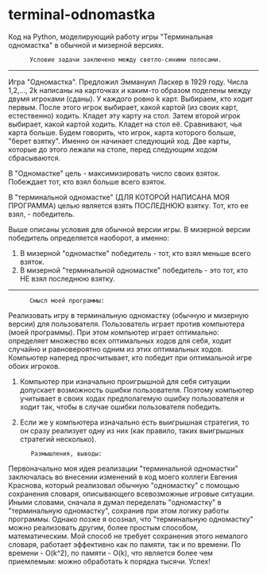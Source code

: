 # terminal-odnomastka
Код на Python, моделирующий работу игры "Терминальная одномастка" в обычной и мизерной версиях.

          Условие задачи заключено между светло-синими полосами.
----------
Игра "Одномастка". Предложил Эммануил Ласкер в 1929 году.
Числа    1,2,..., 2k написаны на карточках и  каким-то образом поделены между двумя игроками (сданы). У каждого ровно k карт.
Выбираем, кто ходит первым.
После этого игрок выбирает, какой картой (из своих карт, естественно) ходить. Кладет эту карту на стол. Затем второй игрок выбирает,
какой картой ходить. Кладет на стол её. Сравнивают, чья карта больше.
Будем говорить, что игрок, карта которого больше, "берет взятку". Именно он начинает следующий ход.
Две карты, которые до этого лежали на столе, перед следующим ходом сбрасываются.

В "Одномастке" цель - максимизировать число своих взяток. Побеждает тот, кто взял больше всего взяток.

В "терминальной одномастке" (ДЛЯ КОТОРОЙ НАПИСАНА МОЯ ПРОГРАММА) целью является взять ПОСЛЕДНЮЮ взятку. Тот, кто ее взял, - победитель.

Выше описаны условия для обычной версии игры. В мизерной версии победитель определяется наоборот, а именно:
1) В мизерной "одномастке" победитель - тот, кто взял меньше всего взяток.
2) В мизерной "терминальной одномастке" победитель - это тот, кто НЕ взял последнюю взятку.
----------


          Смысл моей программы:
Реализовать игру в терминальную одномастку (обычную и мизерную версии) для пользователя. Пользователь играет против компьютера (моей программы).
При этом компьютер играет оптимально: определяет множество всех оптимальных ходов для себя, 
ходит случайно и равновероятно одним из этих оптимальных ходов. Компьютер наперед просчитывает, кто победит при оптимальной игре обоих игроков.
1) Компьютер при изначально проигрышной для себя ситуации допускает возможность ошибки пользователя. Поэтому компьютер учитывает в своих ходах предполагемую ошибку пользователя и ходит так, чтобы в случае ошибки пользователя победить.
2) Если же у компьютера изначально есть выигрышная стратегия, то он сразу реализует одну из них (как правило, таких выигрышных стратегий несколько).


          Размышления, выводы:
Первоначально моя идея реализации "терминальной одномастки" заключалась во внесении изменений в код моего коллеги Евгения Краснова,
который реализовал обычную "одномастку" с помощью сохранения словаря, описывающего всевозможные игровые ситуации. Иными словами, сначала я думал переделать "одномастку" в "терминальную одномастку", сохранив при этом логику работы программы.
Однако позже я осознал, что "терминальную одномастку" можно реализовать другим, более простым способом, математическим.
Мой способ не требует сохранения этого немалого словаря, работает эффективно как по памяти, так и по времени.
По времени - O(k^2), по памяти - O(k), что является более чем приемлемым: можно обработать k порядка тысячи.
Успех!
